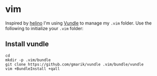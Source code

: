 # vim

Inspired by [helino](https://github.com/helino/dotfiles) I'm using
[Vundle](https://github.com/gmarik/vundle) to manage my `.vim` folder. Use the
following to initialize your `.vim` folder:

## Install vundle
    cd
    mkdir -p .vim/bundle
    git clone https://github.com/gmarik/vundle .vim/bundle/vundle
    vim +BundleInstall +qall

